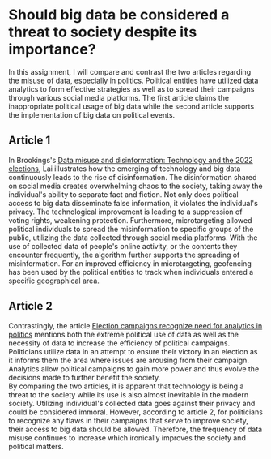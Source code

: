 # Should big data be considered a threat to society despite its importance?
In this assignment, I will compare and contrast the two articles regarding the misuse of data, especially in politics. Political entities have utilized data analytics to form effective strategies as well as to spread their campaigns through various social media platforms. The first article claims the inappropriate political usage of big data while the second article supports the implementation of big data on political events.  

## Article 1
In Brookings's [Data misuse and disinformation: Technology and the 2022 elections](https://www.brookings.edu/blog/techtank/2022/06/21/data-misuse-and-disinformation-technology-and-the-2022-elections/), Lai illustrates how the emerging of technology and big data continuously leads to the rise of disinformation. The disinformation shared on social media creates overwhelming chaos to the society, taking away the individual's ability to separate fact and fiction. Not only does political access to big data disseminate false information, it violates the individual's privacy. The technological improvement is leading to a suppression of voting rights, weakening protection. 
Furthermore, microtargeting allowed political individuals to spread the misinformation to specific groups of the public, utilizing the data collected through social media platforms. With the use of collected data of people's online activity, or the contents they encounter frequently, the algorithm further supports the spreading of misinformation. For an improved efficiency in microtargeting, geofencing has been used by the political entities to track when individuals entered a specific geographical area. 

## Article 2
Contrastingly, the article [Election campaigns recognize need for analytics in politics](https://www.techtarget.com/searchbusinessanalytics/feature/Election-campaigns-recognize-need-for-analytics-in-politics) mentions both the extreme political use of data as well as the necessity of data to increase the efficiency of political campaigns. Politicians utilize data in an attempt to ensure their victory in an election as it informs them the area where issues are arousing from their campaign. Analytics allow political campaigns to gain more power and thus evolve the decisions made to further benefit the society.  
By comparing the two articles, it is apparent that technology is being a threat to the society while its use is also almost inevitable in the modern society. Utilizing individual's collected data goes against their privacy and could be considered immoral. However, according to article 2, for politicians to recognize any flaws in their campaigns that serve to improve society, their access to big data should be allowed. Therefore, the frequency of data misuse continues to increase which ironically improves the society and political matters. 
